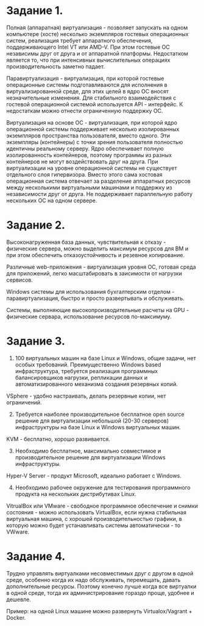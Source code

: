 Задание 1.
======================

Полная (аппаратная) виртуализация - позволяет запускать на одном компьютере (хосте) несколько экземпляров гостевых операционных систем, реализация требует аппаратного обеспечения, поддерживающего Intel VT или AMD-V. При этом гостевые ОС независимы друг от друга и от аппаратной платформы. Недостатком является то, что при интенсивных вычислительных операциях производительность заметно падает.

Паравиртуализация - виртуализация, при которой гостевые операционные системы подготавливаются для исполнения в виртуализированной среде, для этих целей в ядро ОС вносят незначительные изменения. Для стабильного взаимодействия с гостевой операционной системой используется API - интерфейс. К недостаткам можно отнести ограниченную поддержку ОС.

Виртуализация на основе ОС -  виртуализация, при которой ядро операционной системы поддерживает несколько изолированных экземпляров пространства пользователя, вместо одного. Эти экземпляры (контейнеры) с точки зрения пользователя полностью идентичны реальному серверу. Ядро обеспечивает полную изолированность контейнеров, поэтому программы из разных контейнеров не могут воздействовать друг на друга. При виртуализации на уровне операционной системы не существует отдельного слоя гипервизора. Вместо этого сама хостовая операционная система отвечает за разделение аппаратных ресурсов между несколькими виртуальными машинами и поддержку из независимости друг от друга. Не поддерживает параллельную работу нескольких ОС на одном сервере.

Задание 2.
=======================

Высоконагруженная база данных, чувствительная к отказу - физические сервера, можно выделить максимум ресурсов для ВМ и при этом обеспечить отказоустойчивость и резевное копирование.

Различные web-приложения - виртуализация уровня ОС, готовая среда для приложений, легко масштабировать в заисимости от нагрузки сервисов.

Windows системы для использования бухгалтерским отделом - паравиртуализация, быстро и просто развертывать и обслуживать.

Системы, выполняющие высокопроизводительные расчеты на GPU - физические сервара, использование ресурсов по-максимуму.

Задание 3.
=====================

1. 100 виртуальных машин на базе Linux и Windows, общие задачи, нет особых требований. Преимущественно Windows based инфраструктура, требуется реализация программных балансировщиков нагрузки, репликации данных и автоматизированного механизма создания резервных копий.

VSphere - удобно настраивать, делать резервные копии, нет ограничений.

2. Требуется наиболее производительное бесплатное open source решение для виртуализации небольшой (20-30 серверов) инфраструктуры на базе Linux и Windows виртуальных машин.

KVM - бесплатно, хорошо развивается.

3. Необходимо бесплатное, максимально совместимое и производительное решение для виртуализации Windows инфраструктуры.

Hyper-V Server - продукт Microsoft, идеально работает с Windows.

4. Необходимо рабочее окружение для тестирования программного продукта на нескольких дистрибутивах Linux.

VitrualBox или VMware - свободное программное обеспечение и снимки состояния - можно использовать VirtualBox, если нужна стабильная виртуальная машина, с хорошей производительностью графики, в которую можно будет устанавливать системы автоматически - то VWware.

Задание 4.
====================

Трудно управлять виртуалками несовместимых друг с другом в одной среде, особенно когда их надо обслуживать, перемещать, давать дополнительные ресурсы.
Поэтому конечно лучше когда все виртуалки в одной среде, тогда их администрирование гораздо проще, удобнее и дешевле.

Пример: на одной Linux машине можно развернуть Virtualox/Vagrant + Docker.

